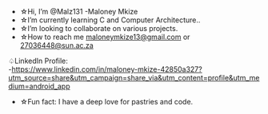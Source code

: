 - ☆Hi, I’m @Malz131 -Maloney Mkize
- ☆I’m currently learning C and Computer Architecture..
- ☆I’m looking to collaborate on various projects.
- ☆How to reach me maloneymkize13@gmail.com or 27036448@sun.ac.za

♤LinkedIn Profile:<br>
-https://www.linkedin.com/in/maloney-mkize-42850a327?utm_source=share&utm_campaign=share_via&utm_content=profile&utm_medium=android_app

- ☆Fun fact: I have a deep love for pastries and code.

<!---
Malz131/Malz131 is a ✨ special ✨ repository because its `README.md` (this file) appears on your GitHub profile.
You can click the Preview link to take a look at your changes.
--->
